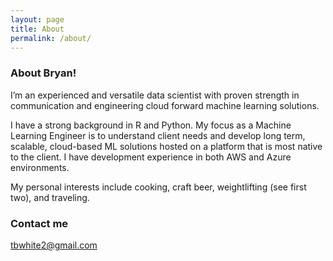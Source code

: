```yaml
---
layout: page
title: About
permalink: /about/
---
```


### About Bryan!

I’m an experienced and versatile data scientist with proven strength in communication and engineering cloud forward machine learning solutions.

I have a strong background in R and Python. My focus as a Machine Learning Engineer is to understand client needs and develop long term, scalable, cloud-based ML solutions hosted on a platform that is most native to the client. I have development experience in both AWS and Azure environments.

My personal interests include cooking, craft beer, weightlifting (see first two), and traveling.

### Contact me

[tbwhite2@gmail.com](mailto:tbwhite2@gmail.com)